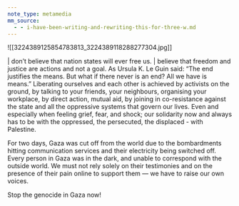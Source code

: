 ```yaml
---
note_type: metamedia
mm_source:
  - - i-have-been-writing-and-rewriting-this-for-three-w.md
---
```


![[3224389125854783813_3224389118288277304.jpg]]

| don’t believe that nation states will ever free us. | believe
that freedom and justice are actions and not a goal. As
Ursula K. Le Guin said: “The end justifies the means. But
what if there never is an end? All we have is means.”
Liberating ourselves and each other is achieved by
activists on the ground, by talking to your friends, your
neighbours, organising your workplace, by direct action,
mutual aid, by joining in co-resistance against the state
and all the oppressive systems that govern our lives. Even
and especially when feeling grief, fear, and shock; our
solidarity now and always has to be with the oppressed,
the persecuted, the displaced - with Palestine.

For two days, Gaza was cut off from the world due to the
bombardments hitting communication services and their
electricity being switched off. Every person in Gaza was in
the dark, and unable to correspond with the outside world.
We must not rely solely on their testimonies and on the
presence of their pain online to support them — we have to
raise our own voices.

Stop the genocide in Gaza now!

